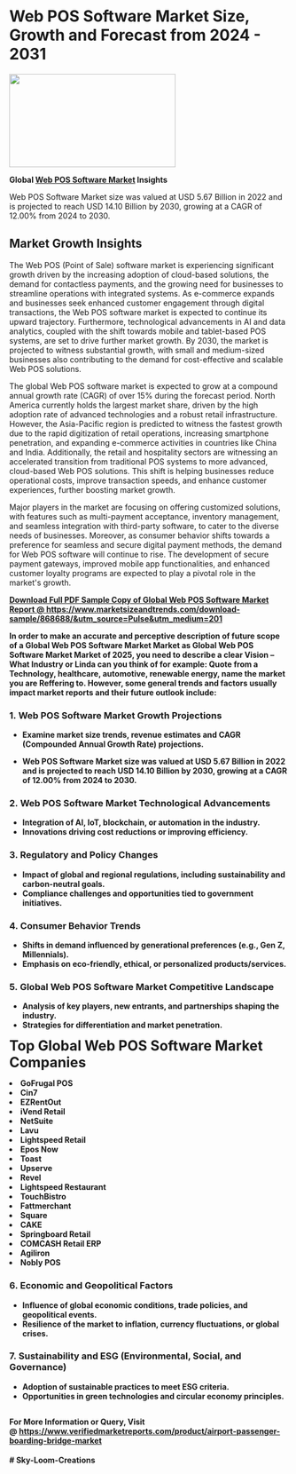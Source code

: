 <H1>Web POS Software Market Size, Growth and Forecast from 2024 - 2031</H1><img class="aligncenter size-medium wp-image-584254" src="https://thirdeyenews.in/wp-content/uploads/2024/09/Global-Market-Research-300x168.jpeg" alt="" width="300" height="168" /><p><strong>Global&nbsp;<a href="https://www.marketsizeandtrends.com/download-sample/868688/&amp;utm_source=Pulse&amp;utm_medium=201">Web POS Software Market</a> Insights</strong></p><p>Web POS Software Market size was valued at USD 5.67 Billion in 2022 and is projected to reach USD 14.10 Billion by 2030, growing at a CAGR of 12.00% from 2024 to 2030.</p><p><h2>Market Growth Insights</h2> <p>The Web POS (Point of Sale) software market is experiencing significant growth driven by the increasing adoption of cloud-based solutions, the demand for contactless payments, and the growing need for businesses to streamline operations with integrated systems. As e-commerce expands and businesses seek enhanced customer engagement through digital transactions, the Web POS software market is expected to continue its upward trajectory. Furthermore, technological advancements in AI and data analytics, coupled with the shift towards mobile and tablet-based POS systems, are set to drive further market growth. By 2030, the market is projected to witness substantial growth, with small and medium-sized businesses also contributing to the demand for cost-effective and scalable Web POS solutions.</p> <p><strong><a href="#"></a></strong></p> <p>The global Web POS software market is expected to grow at a compound annual growth rate (CAGR) of over 15% during the forecast period. North America currently holds the largest market share, driven by the high adoption rate of advanced technologies and a robust retail infrastructure. However, the Asia-Pacific region is predicted to witness the fastest growth due to the rapid digitization of retail operations, increasing smartphone penetration, and expanding e-commerce activities in countries like China and India. Additionally, the retail and hospitality sectors are witnessing an accelerated transition from traditional POS systems to more advanced, cloud-based Web POS solutions. This shift is helping businesses reduce operational costs, improve transaction speeds, and enhance customer experiences, further boosting market growth.</p> <p>Major players in the market are focusing on offering customized solutions, with features such as multi-payment acceptance, inventory management, and seamless integration with third-party software, to cater to the diverse needs of businesses. Moreover, as consumer behavior shifts towards a preference for seamless and secure digital payment methods, the demand for Web POS software will continue to rise. The development of secure payment gateways, improved mobile app functionalities, and enhanced customer loyalty programs are expected to play a pivotal role in the market's growth.</p> <p><strong><a href="#"></p><p><span class=""><strong>Download Full PDF Sample Copy of Global Web POS Software Market Report</strong> @ <a href="https://www.marketsizeandtrends.com/download-sample/868688/&amp;utm_source=Pulse&amp;utm_medium=201" target="_blank">https://www.marketsizeandtrends.com/download-sample/868688/&amp;utm_source=Pulse&amp;utm_medium=201</a></span></p><p>In order to make an accurate and perceptive description of future scope of a Global&nbsp;Web POS Software Market Market as Global&nbsp;Web POS Software Market Market of 2025, you need to describe a clear Vision &ndash; What Industry or Linda can you think of for example: Quote from a Technology, healthcare, automotive, renewable energy, name the market you are Reffering to. However, some general trends and factors usually impact market reports and their future outlook include:</p><h3>1.&nbsp;<strong>Web POS Software Market Growth Projections</strong></h3><ul><li>Examine market size trends, revenue estimates and CAGR (Compounded Annual Growth Rate) projections.</li><li><p>Web POS Software Market size was valued at USD 5.67 Billion in 2022 and is projected to reach USD 14.10 Billion by 2030, growing at a CAGR of 12.00% from 2024 to 2030.</p></li></ul><h3>2.&nbsp;<strong>Web POS Software Market Technological Advancements</strong></h3><ul><li>Integration of AI, IoT, blockchain, or automation in the industry.</li><li>Innovations driving cost reductions or improving efficiency.</li></ul><h3>3.&nbsp;<strong>Regulatory and Policy Changes</strong></h3><ul><li>Impact of global and regional regulations, including sustainability and carbon-neutral goals.</li><li>Compliance challenges and opportunities tied to government initiatives.</li></ul><h3>4.&nbsp;<strong>Consumer Behavior Trends</strong></h3><ul><li>Shifts in demand influenced by generational preferences (e.g., Gen Z, Millennials).</li><li>Emphasis on eco-friendly, ethical, or personalized products/services.</li></ul><h3>5.&nbsp;<strong>Global Web POS Software Market Competitive Landscape</strong></h3><ul><li>Analysis of key players, new entrants, and partnerships shaping the industry.</li><li>Strategies for differentiation and market penetration.</li></ul><p data-pm-slice="1 1 []"><span style="color: inherit; font-family: inherit; font-size: 25px;">Top Global Web POS Software Market Companies</span></p><div class="" data-test-id=""><p><li>GoFrugal POS</li><li> Cin7</li><li> EZRentOut</li><li> iVend Retail</li><li> NetSuite</li><li> Lavu</li><li> Lightspeed Retail</li><li> Epos Now</li><li> Toast</li><li> Upserve</li><li> Revel</li><li> Lightspeed Restaurant</li><li> TouchBistro</li><li> Fattmerchant</li><li> Square</li><li> CAKE</li><li> Springboard Retail</li><li> COMCASH Retail ERP</li><li> Agiliron</li><li> Nobly POS</li></p></div><h3>6.&nbsp;<strong>Economic and Geopolitical Factors</strong></h3><ul><li>Influence of global economic conditions, trade policies, and geopolitical events.</li><li>Resilience of the market to inflation, currency fluctuations, or global crises.</li></ul><h3>7.&nbsp;<strong>Sustainability and ESG (Environmental, Social, and Governance)</strong></h3><ul><li>Adoption of sustainable practices to meet ESG criteria.</li><li>Opportunities in green technologies and circular economy principles.</li></ul><h2><strong style="font-size: 14px;">For More Information or Query, Visit @&nbsp;</strong><a style="background-color: #ffffff; font-size: 14px;" href="https://www.marketsizeandtrends.com/report/web-pos-software-market/" target="_blank">https://www.verifiedmarketreports.com/product/airport-passenger-boarding-bridge-market</a></h2># Sky-Loom-Creations

